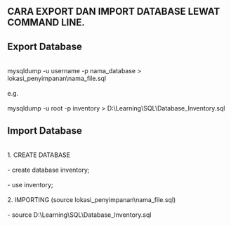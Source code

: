 ## CARA EXPORT DAN IMPORT DATABASE LEWAT COMMAND LINE.

## Export Database
<br>
mysqldump -u username -p nama_database > lokasi_penyimpanan\nama_file.sql<br>
<br>
e.g.<br>
<br>
mysqldump -u root -p inventory > D:\Learning\SQL\Database_Inventory.sql<br>

## Import Database
<br>
1. CREATE DATABASE<br>
<br>
- create database inventory;<br>
<br>
- use inventory;<br>
<br>
2. IMPORTING (source lokasi_penyimpanan\nama_file.sql)<br>
<br>
- source D:\Learning\SQL\Database_Inventory.sql
